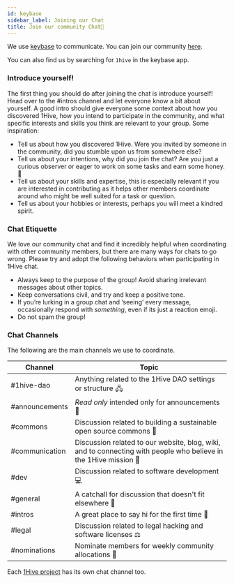 ```yaml
---
id: keybase
sidebar_label: Joining our Chat
title: Join our community Chat💬
---
```


We use [keybase](https://keybase.io) to communicate. You can join our community [here](https://keybase.io/team/1hive/).

You can also find us by searching for `1hive` in the keybase app.  

### Introduce yourself!

The first thing you should do after joining the chat is introduce yourself! Head over to the #intros channel and let everyone know a bit about yourself. A good intro should give everyone some context about how you discovered 1Hive, how you intend to participate in the community, and what specific interests and skills you think are relevant to your group. Some inspiration:

- Tell us about how you discovered 1Hive. Were you invited by someone in the community, did you stumble upon us from somewhere else?
- Tell us about your intentions, why did you join the chat? Are you just a curious observer or eager to work on some tasks and earn some honey. 🍯
- Tell us about your skills and expertise, this is especially relevant if you are interested in contributing as it helps other members coordinate around who might be well suited for a task or question.
- Tell us about your hobbies or interests, perhaps you will meet a kindred spirit.

### Chat Etiquette

We love our community chat and find it incredibly helpful when coordinating with other community members, but there are many ways for chats to go wrong. Please try and adopt the following behaviors when participating in 1Hive chat.

- Always keep to the purpose of the group! Avoid sharing irrelevant messages about other topics.
- Keep conversations civil, and try and keep a positive tone.
- If you’re lurking in a group chat and ‘seeing’ every message, occasionally respond with *something*, even if its just a reaction emoji.
- Do not spam the group!

### Chat Channels

The following are the main channels we use to coordinate.

| Channel   |     Topic      |
|----------|-------------|
| #1hive-dao | Anything related to the 1Hive DAO settings or structure 🖧 |
| #announcements |  *Read only* intended only for announcements 📣 |
| #commons | Discussion related to building a sustainable open source commons 🌼 |
| #communication | Discussion related to our website, blog, wiki, and to connecting with people who believe in the 1Hive mission 🚀 |
| #dev | Discussion related to software development 💻 |
| #general | A catchall for discussion that doesn't fit elsewhere 🤙 |
| #intros | A great place to say hi for the first time 👋  |
| #legal | Discussion related to legal hacking and software licenses ⚖|
| #nominations| Nominate members for weekly community allocations 🙏 |

Each [1Hive project](projects) has its own chat channel too.
